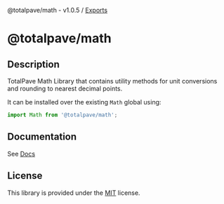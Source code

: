 @totalpave/math - v1.0.5 / [Exports](modules.md)

# @totalpave/math

## Description

TotalPave Math Library that contains
utility methods for unit conversions and rounding to nearest decimal points.

It can be installed over the existing `Math` global using:
```typescript
import Math from '@totalpave/math';
```

## Documentation

See [Docs](./docs/README.md)

## License

This library is provided under the [MIT](./LICENSE) license.
